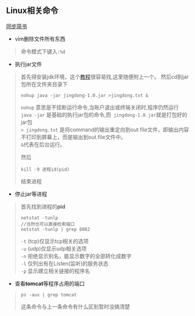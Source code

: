 ## Linux相关命令
  [同步简书](https://www.jianshu.com/p/736853240fdb)  
  
* vim删除文件所有东西  
> 命令模式下键入```:%d```  
* 执行jar文件  
> 首先得安装jdk环境，这个[教程](https://blog.csdn.net/weixin_36241760/article/details/80322639)很容易找,这里随便附上一个。
> 然后cd到jar包所在文件夹目录下  
> ```shell
> nohup java -jar jingdong-1.0.jar >jingdong.txt &
> ```
> `nohup` 意思是不挂断运行命令,当账户退出或终端关闭时,程序仍然运行  
> `java -jar` 是基础的执行jar包的命令,而` jingdong-1.0.jar`就是打包好的jar包  
> `> jingdong.txt` 是将command的输出重定向到out.file文件，即输出内容不打印到屏幕上，而是输出到out.file文件中。  
> `&`代表在后台运行。 
> 
> 然后
> ```shell
> kill -9 进程id(pid)
> ```
> 结束进程   
* 停止jar等进程  
> 首先找到进程的**pid**
> ```shell
> netstat -tunlp  
> //当然也可以直接检索端口
> netstat -tunlp | grep 8082
> ```
> `-t` (tcp)仅显示tcp相关的选项    
> `-u` (udp)仅显示udp相关选项  
> `-n` 拒绝显示别名，能显示数字的全部转化成数字  
> `-l` 仅列出有在Listen(监听)的服务状态  
> `-p` 显示建立相关链接的程序名  
* 查看**tomcat**等程序占用的端口
> ```shell
> ps -aux | grep tomcat
> ```
> 这条命令与上一条命令有什么区别暂时没搞清楚  
